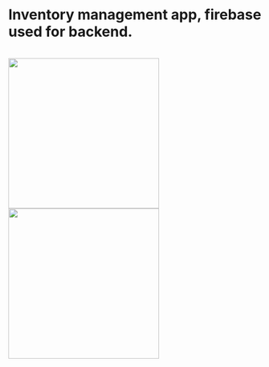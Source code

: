 # Inventory management app, firebase used for backend.
<br/>
<img src="https://github.com/AEZakmee/inventory_management/blob/master/screenshots/first.gif" width=300>
<img src="https://github.com/AEZakmee/inventory_management/blob/master/screenshots/second.gif" width=300>
